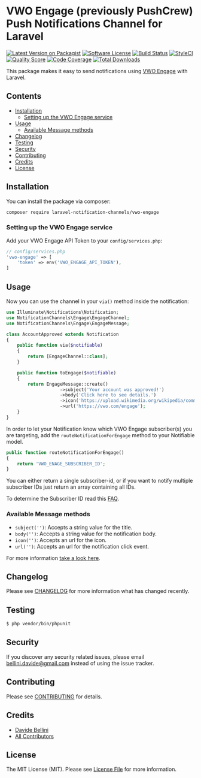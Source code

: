 # VWO Engage (previously PushCrew) Push Notifications Channel for Laravel

[![Latest Version on Packagist](https://img.shields.io/packagist/v/laravel-notification-channels/vwo-engage.svg?style=flat-square)](https://packagist.org/packages/laravel-notification-channels/vwo-engage)
[![Software License](https://img.shields.io/badge/license-MIT-brightgreen.svg?style=flat-square)](LICENSE.md)
[![Build Status](https://img.shields.io/travis/laravel-notification-channels/vwo-engage/master.svg?style=flat-square)](https://travis-ci.org/laravel-notification-channels/vwo-engage)
[![StyleCI](https://styleci.io/repos/70140859/shield)](https://styleci.io/repos/70140859)
[![Quality Score](https://img.shields.io/scrutinizer/g/laravel-notification-channels/vwo-engage.svg?style=flat-square)](https://scrutinizer-ci.com/g/laravel-notification-channels/vwo-engage)
[![Code Coverage](https://img.shields.io/scrutinizer/coverage/g/laravel-notification-channels/vwo-engage/master.svg?style=flat-square)](https://scrutinizer-ci.com/g/laravel-notification-channels/vwo-engage/?branch=master)
[![Total Downloads](https://img.shields.io/packagist/dt/laravel-notification-channels/vwo-engage.svg?style=flat-square)](https://packagist.org/packages/laravel-notification-channels/vwo-engage)

This package makes it easy to send notifications using [VWO Engage](https://vwo.com/engage) with Laravel.

## Contents

- [Installation](#installation)
    - [Setting up the VWO Engage service](#setting-up-the-vwo-engage-service)
- [Usage](#usage)
    - [Available Message methods](#available-message-methods)
- [Changelog](#changelog)
- [Testing](#testing)
- [Security](#security)
- [Contributing](#contributing)
- [Credits](#credits)
- [License](#license)


## Installation

You can install the package via composer:

``` bash
composer require laravel-notification-channels/vwo-engage
```

### Setting up the VWO Engage service

Add your VWO Engage API Token to your `config/services.php`:

```php
// config/services.php
'vwo-engage' => [
    'token' => env('VWO_ENGAGE_API_TOKEN'),
]
```

## Usage

Now you can use the channel in your `via()` method inside the notification:

```php
use Illuminate\Notifications\Notification;
use NotificationChannels\Engage\EngageChannel;
use NotificationChannels\Engage\EngageMessage;

class AccountApproved extends Notification
{
    public function via($notifiable)
    {
        return [EngageChannel::class];
    }

    public function toEngage($notifiable)
    {
        return EngageMessage::create()
                    ->subject('Your account was approved!')
                    ->body('Click here to see details.')
                    ->icon('https://upload.wikimedia.org/wikipedia/commons/thumb/9/9a/Laravel.svg/231px-Laravel.svg.png')
                    ->url('https://vwo.com/engage');
    }
}
```

In order to let your Notification know which VWO Engage subscriber(s) you are targeting, add the `routeNotificationForEngage` method to your Notifiable model.

```php
public function routeNotificationForEngage()
{
    return 'VWO_ENAGE_SUBSCRIBER_ID';
}
```

You can either return a single subscriber-id, or if you want to notify multiple subscriber IDs just return an array containing all IDs.

To determine the Subscriber ID read this [FAQ](https://help.vwo.com/hc/en-us/articles/360007743913-How-can-I-determine-the-Subscriber-ID-of-a-visitor-to-my-site-).

### Available Message methods

- `subject('')`: Accepts a string value for the title.
- `body('')`: Accepts a string value for the notification body.
- `icon('')`: Accepts an url for the icon.
- `url('')`: Accepts an url for the notification click event.

For more information [take a look here](http://api.pushcrew.com/docs/send-to-a-list-of-subscribers).

## Changelog

Please see [CHANGELOG](CHANGELOG.md) for more information what has changed recently.

## Testing

``` bash
$ php vendor/bin/phpunit
```

## Security

If you discover any security related issues, please email bellini.davide@gmail.com instead of using the issue tracker.

## Contributing

Please see [CONTRIBUTING](CONTRIBUTING.md) for details.

## Credits

- [Davide Bellini](https://github.com/billmn)
- [All Contributors](../../contributors)

## License

The MIT License (MIT). Please see [License File](LICENSE.md) for more information.
